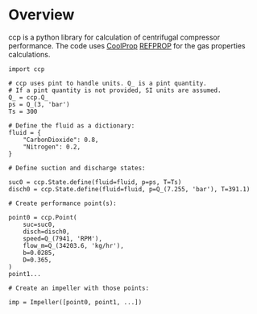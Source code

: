 # Overview

ccp is a python library for calculation of centrifugal compressor performance.
The code uses 
[CoolProp](http://www.coolprop.org/)
[REFPROP](https://www.nist.gov/srd/refprop)
for the gas properties calculations.


```{code-block} python
import ccp

# ccp uses pint to handle units. Q_ is a pint quantity.
# If a pint quantity is not provided, SI units are assumed.
Q_ = ccp.Q_
ps = Q_(3, 'bar')
Ts = 300

# Define the fluid as a dictionary:
fluid = {
    "CarbonDioxide": 0.8,
    "Nitrogen": 0.2,
}

# Define suction and discharge states:

suc0 = ccp.State.define(fluid=fluid, p=ps, T=Ts)
disch0 = ccp.State.define(fluid=fluid, p=Q_(7.255, 'bar'), T=391.1)

# Create performance point(s):

point0 = ccp.Point(
    suc=suc0,
    disch=disch0,
    speed=Q_(7941, 'RPM'),
    flow_m=Q_(34203.6, 'kg/hr'),
    b=0.0285,
    D=0.365,
)
point1...

# Create an impeller with those points:

imp = Impeller([point0, point1, ...])
```